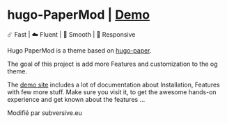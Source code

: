 # hugo-PaperMod | [Demo](https://adityatelange.github.io/hugo-PaperMod/)

☄️ Fast | ☁️ Fluent | 🌙 Smooth | 📱 Responsive

Hugo PaperMod is a theme based on [hugo-paper](https://github.com/nanxiaobei/hugo-paper).

The goal of this project is add more Features and customization to the og theme.

The [demo site](https://adityatelange.github.io/hugo-PaperMod/) includes a lot of documentation about Installation, Features with few more stuff. Make sure you visit it, to get the awesome hands-on experience and get known about the features ...

Modifié par subversive.eu
